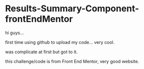 # Results-Summary-Component-frontEndMentor

hi guys...

first time using github to upload my code... very cool. 

was complicate at first but got to it.

this challenge/code is from Front End Mentor, very good website.


